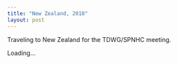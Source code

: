 ```yaml
---
title: "New Zealand, 2018"
layout: post
---
```


Traveling to New Zealand for the TDWG/SPNHC meeting.

<!--more-->

<div 
  id="gallery01" 
  class="demo-gallery" 
  api-key="ee0922f5337183f08f4e40b606816a98"
  gallery-user="134183092@N05"
  gallery-name="2018 NZ-OZ"
  tags="20180815">Loading...
</div>